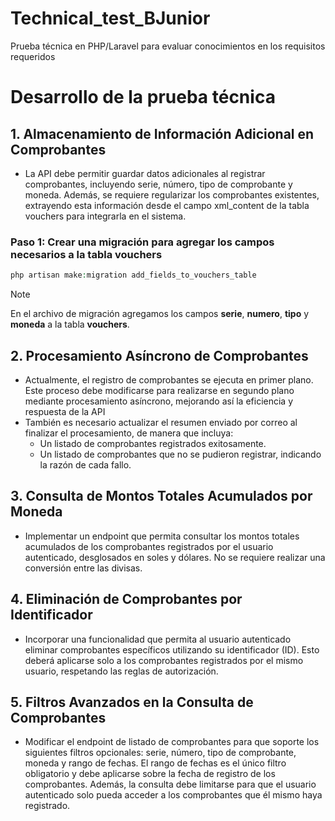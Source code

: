 # Technical_test_BJunior
Prueba técnica en PHP/Laravel para evaluar conocimientos en los requisitos requeridos
# Desarrollo de la prueba técnica
## 1. Almacenamiento de Información Adicional en Comprobantes
- La API debe permitir guardar datos adicionales al registrar comprobantes, incluyendo serie, número, tipo de comprobante y moneda. Además, se requiere regularizar los comprobantes existentes, extrayendo esta información desde el campo xml_content de la tabla vouchers para integrarla en el sistema.

### Paso 1: Crear una migración para agregar los campos necesarios a la tabla vouchers
```php
php artisan make:migration add_fields_to_vouchers_table
```

> [!NOTE]  
> En el archivo de migración agregamos los campos **serie**, **numero**, **tipo** y **moneda** a la tabla **vouchers**.



## 2. Procesamiento Asíncrono de Comprobantes
- Actualmente, el registro de comprobantes se ejecuta en primer plano. Este proceso debe modificarse para realizarse en segundo plano mediante procesamiento asíncrono, mejorando así la eficiencia y respuesta de la API
- También es necesario actualizar el resumen enviado por correo al finalizar el procesamiento, de manera que incluya:
    - Un listado de comprobantes registrados exitosamente.
    - Un listado de comprobantes que no se pudieron registrar, indicando la razón de cada fallo.
## 3. Consulta de Montos Totales Acumulados por Moneda
- Implementar un endpoint que permita consultar los montos totales acumulados de los comprobantes registrados por el usuario autenticado, desglosados en soles y dólares. No se requiere realizar una conversión entre las divisas.
## 4. Eliminación de Comprobantes por Identificador
- Incorporar una funcionalidad que permita al usuario autenticado eliminar comprobantes específicos utilizando su identificador (ID). Esto deberá aplicarse solo a los comprobantes registrados por el mismo usuario, respetando las reglas de autorización.
## 5. Filtros Avanzados en la Consulta de Comprobantes
- Modificar el endpoint de listado de comprobantes para que soporte los siguientes filtros opcionales: serie, número, tipo de comprobante, moneda y rango de fechas. El rango de fechas es el único filtro obligatorio y debe aplicarse sobre la fecha de registro de los comprobantes. Además, la consulta debe limitarse para que el usuario autenticado solo pueda acceder a los comprobantes que él mismo haya registrado.